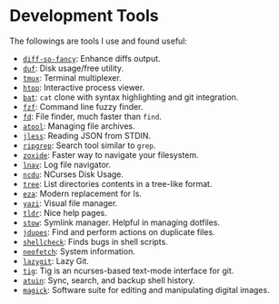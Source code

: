# Development Tools

The followings are tools I use and found useful:

- [`diff-so-fancy`](https://github.com/so-fancy/diff-so-fancy): Enhance diffs output.
- [`duf`](https://github.com/muesli/duf): Disk usage/free utility.
- [`tmux`](https://github.com/tmux/tmux): Terminal multiplexer.
- [`htop`](https://htop.dev/): Interactive process viewer.
- [`bat`](https://github.com/sharkdp/bat): `cat` clone with syntax highlighting and git integration.
- [`fzf`](https://github.com/junegunn/fzf): Command line fuzzy finder.
- [`fd`](https://github.com/sharkdp/fd): File finder, much faster than `find`.
- [`atool`](https://linux.die.net/man/1/atool): Managing file archives.
- [`jless`](https://jless.io/user-guide.html): Reading JSON from STDIN.
- [`ripgrep`](https://github.com/BurntSushi/ripgrep): Search tool similar to `grep`.
- [`zoxide`](https://github.com/rupa/z): Faster way to navigate your filesystem.
- [`lnav`](https://github.com/tstack/lnav): Log file navigator.
- [`ncdu`](https://github.com/rofl0r/ncdu): NCurses Disk Usage.
- [`tree`](?): List directories contents in a tree-like format.
- [`eza`](https://github.com/eza-community/eza): Modern replacement for ls.
- [`yazi`](https://github.com/sxyazi/yazi): Visual file manager.
- [`tldr`](https://github.com/tldr-pages/tldr): Nice help pages.
- [`stow`](https://www.gnu.org/software/stow/): Symlink manager. Helpful in managing dotfiles.
- [`jdupes`](https://www.jdupes.com/): Find and perform actions on duplicate files.
- [`shellcheck`](https://www.shellcheck.net/): Finds bugs in shell scripts.
- [`neofetch`](https://github.com/dylanaraps/neofetch): System information.
- [`lazygit`](https://github.com/jesseduffield/lazygit): Lazy Git.
- [`tig`](https://jonas.github.io/tig/): Tig is an ncurses-based text-mode interface for git.
- [`atuin`](https://atuin.sh/): Sync, search, and backup shell history.
- [`magick`](https://imagemagick.org/index.php): Software suite for editing and manipulating digital images.
